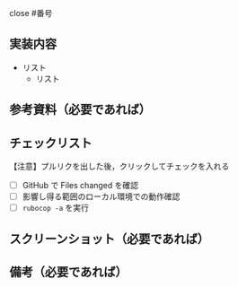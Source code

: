 close #番号

## 実装内容

- リスト
  - リスト

## 参考資料（必要であれば）

## チェックリスト

【注意】プルリクを出した後，クリックしてチェックを入れる

- [ ] GitHub で Files changed を確認
- [ ] 影響し得る範囲のローカル環境での動作確認
- [ ] `rubocop -a` を実行

## スクリーンショット（必要であれば）

## 備考（必要であれば）
